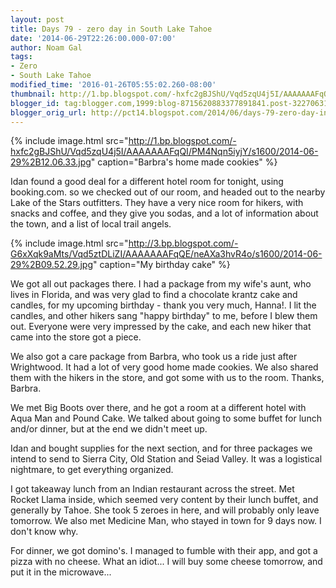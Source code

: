 ```yaml
---
layout: post
title: Days 79 - zero day in South Lake Tahoe
date: '2014-06-29T22:26:00.000-07:00'
author: Noam Gal
tags:
- Zero
- South Lake Tahoe
modified_time: '2016-01-26T05:55:02.260-08:00'
thumbnail: http://1.bp.blogspot.com/-hxfc2gBJShU/Vqd5zqU4j5I/AAAAAAAFqQI/PM4Nqn5iyjY/s72-c/2014-06-29%2B12.06.33.jpg
blogger_id: tag:blogger.com,1999:blog-8715620883377891841.post-322706315333815323
blogger_orig_url: http://pct14.blogspot.com/2014/06/days-79-zero-day-in-south-lake-tahoe.html
---
```


{% include image.html src="http://1.bp.blogspot.com/-hxfc2gBJShU/Vqd5zqU4j5I/AAAAAAAFqQI/PM4Nqn5iyjY/s1600/2014-06-29%2B12.06.33.jpg" caption="Barbra's home made cookies" %}

Idan found a good deal for a different hotel room for tonight, using booking.com. so we checked out of our room, and headed out to the nearby Lake of the Stars outfitters. They have a very nice room for hikers, with snacks and coffee, and they give you sodas, and a lot of information about the town, and a list of local trail angels.

{% include image.html src="http://3.bp.blogspot.com/-G6xXqk9aMts/Vqd5ztDLiZI/AAAAAAAFqQE/neAXa3hvR4o/s1600/2014-06-29%2B09.52.29.jpg" caption="My birthday cake" %}

We got all out packages there. I had a package from my wife's aunt, who lives in Florida, and was very glad to find a chocolate krantz cake and candles, for my upcoming birthday - thank you very much, Hanna!. I lit the candles, and other hikers sang "happy birthday" to me, before I blew them out. Everyone were very impressed by the cake, and each new hiker that came into the store got a piece.

We also got a care package from Barbra, who took us a ride just after Wrightwood. It had a lot of very good home made cookies. We also shared them with the hikers in the store, and got some with us to the room. Thanks, Barbra.

We met Big Boots over there, and he got a room at a different hotel with Aqua Man and Pound Cake. We talked about going to some buffet for lunch and/or dinner, but at the end we didn't meet up.

Idan and bought supplies for the next section, and for three packages we intend to send to Sierra City, Old Station and Seiad Valley. It was a logistical nightmare, to get everything organized.

I got takeaway lunch from an Indian restaurant across the street. Met Rocket Llama inside, which seemed very content by their lunch buffet, and generally by Tahoe. She took 5 zeroes in here, and will probably only leave tomorrow. We also met Medicine Man, who stayed in town for 9 days now. I don't know why.

For dinner, we got domino's. I managed to fumble with their app, and got a pizza with no cheese. What an idiot... I will buy some cheese tomorrow, and put it in the microwave...
